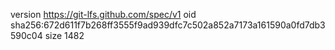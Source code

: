 version https://git-lfs.github.com/spec/v1
oid sha256:672d611f7b268ff3555f9ad939dfc7c502a852a7173a161590a0fd7db3590c04
size 1482
